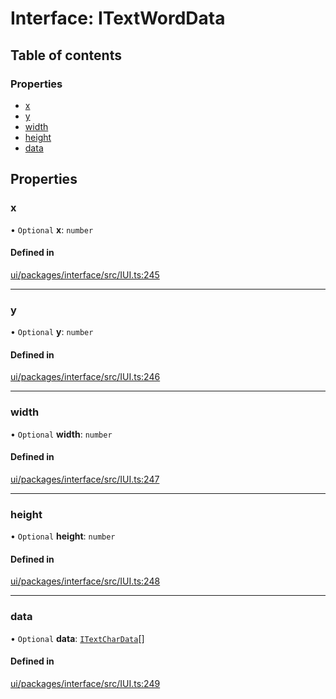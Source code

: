 # Interface: ITextWordData

## Table of contents

### Properties

- [x](ITextWordData.md#x)
- [y](ITextWordData.md#y)
- [width](ITextWordData.md#width)
- [height](ITextWordData.md#height)
- [data](ITextWordData.md#data)

## Properties

### x

• `Optional` **x**: `number`

#### Defined in

[ui/packages/interface/src/IUI.ts:245](https://github.com/leaferjs/leafer-ui/blob/c3451ed/packages/interface/src/IUI.ts#L245)

___

### y

• `Optional` **y**: `number`

#### Defined in

[ui/packages/interface/src/IUI.ts:246](https://github.com/leaferjs/leafer-ui/blob/c3451ed/packages/interface/src/IUI.ts#L246)

___

### width

• `Optional` **width**: `number`

#### Defined in

[ui/packages/interface/src/IUI.ts:247](https://github.com/leaferjs/leafer-ui/blob/c3451ed/packages/interface/src/IUI.ts#L247)

___

### height

• `Optional` **height**: `number`

#### Defined in

[ui/packages/interface/src/IUI.ts:248](https://github.com/leaferjs/leafer-ui/blob/c3451ed/packages/interface/src/IUI.ts#L248)

___

### data

• `Optional` **data**: [`ITextCharData`](ITextCharData.md)[]

#### Defined in

[ui/packages/interface/src/IUI.ts:249](https://github.com/leaferjs/leafer-ui/blob/c3451ed/packages/interface/src/IUI.ts#L249)
